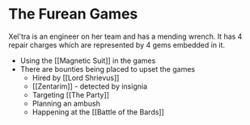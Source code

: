 # The Furean Games

Xel'tra is an engineer on her team and has a mending wrench. It has 4 repair charges which are represented by 4 gems embedded in it.

* Using the [[Magnetic Suit]] in the games
* There are bounties being placed to upset the games
  * Hired by [[Lord Shrievus]]
  * [[Zentarim]] - detected by insignia
  * Targeting [[The Party]]
  * Planning an ambush
  * Happening at the [[Battle of the Bards]]